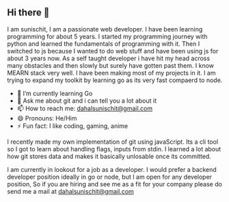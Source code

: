 ## Hi there 👋
I am sunischit, I am a passionate web developer. I have been learning programming for about 5 years. I started my programming journey with python and learned the fundamentals of programming with it. Then I switched to js because I wanted to do web stuff and have been using js for about 3 years now. As a self taught developer i have hit my head across many obstacles and then slowly but surely have gotten past them. I know MEARN stack very well. I have been making most of my projects in it. I am trying to expand my toolkit by learning go as its very fast compaerd to node.

- 🌱 I’m currently learning Go
- 💬 Ask me about git and i can tell you a lot about it
- 📫 How to reach me: dahalsunischit@gmail.com
- 😄 Pronouns: He/Him
- ⚡ Fun fact: I like coding, gaming, anime


I recently made my own implementation of git using javaScript. Its a cli tool so I got to learn about handling flags, inputs from stdin. I learned a lot about how git stores data and makes it basically unlosable once its committed.

I am currently in lookout for a job as a developer. I would prefer a backend developer position ideally in go or node, but I am open for any developer position, So if you are hiring and see me as a fit for your company please do send me a mail at dahalsunischit@gmail.com

